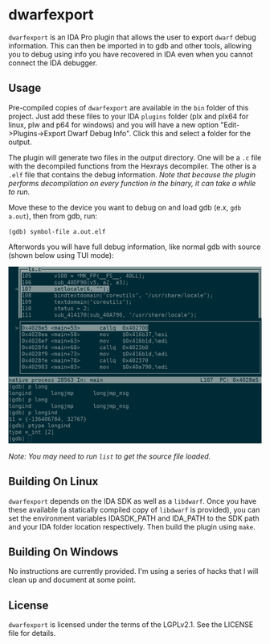 
dwarfexport
===========

`dwarfexport` is an IDA Pro plugin that allows the user to export `dwarf` debug
information. This can then be imported in to gdb and other tools, allowing
you to debug using info you have recovered in IDA even when you cannot connect
the IDA debugger.

Usage
-----

Pre-compiled copies of `dwarfexport` are available in the `bin` folder of this
project. Just add these files to your IDA `plugins` folder (plx and plx64 for linux,
plw and p64 for windows) and you will have a new option
"Edit->Plugins->Export Dwarf Debug Info". Click this and select a folder for the
output.

The plugin will generate two files in the output directory. One will be a `.c` file
with the decompiled functions from the Hexrays decompiler. The other is a `.elf`
file that contains the debug information. *Note that because the plugin performs
decompilation on every function in the binary, it can take a while to run.*

Move these to the device you want to debug on and load gdb (e.x, `gdb a.out`),
then from gdb, run:

    (gdb) symbol-file a.out.elf

Afterwords you will have full debug information, like normal gdb with source
(shown below using TUI mode):

![debugging in gdb](/resources/screenshot.png)

*Note: You may need to run `list` to get the source file loaded.*

Building On Linux
-----------------

`dwarfexport` depends on the IDA SDK as well as a `libdwarf`. Once you have these
available (a statically compiled copy of `libdwarf` is provided), you can set the
environment variables IDASDK\_PATH and IDA\_PATH to the SDK path and your IDA
folder location respectively. Then build the plugin using `make`.

Building On Windows
-------------------

No instructions are currently provided. I'm using a series of hacks that I will
clean up and document at some point.

License
-------

`dwarfexport` is licensed under the terms of the LGPLv2.1. See the LICENSE file for
details.
